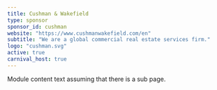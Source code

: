 ```yaml
---
title: Cushman & Wakefield
type: sponsor
sponsor_id: cushman
website: "https://www.cushmanwakefield.com/en"
subtitle: "We are a global commercial real estate services firm."
logo: "cushman.svg"
active: true
carnival_host: true
---
```

Module content text assuming that there is a sub page.